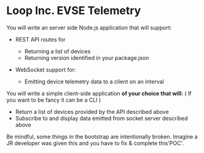 # Loop Inc. EVSE Telemetry

You will write an server side Node.js application that will support:

- REST API routes for
  - Returning a list of devices
  - Returning version identified in your package.json

- WebSocket support for:
  - Emitting device telemetry data to a client on an interval


You will write a simple client-side application **of your choice that will:** ( If you want to be fancy it can be a CLI )
- Return a list of devices provided by the API described above
- Subscribe to and display data emitted from socket server described above

Be mindful, some things in the bootstrap are intentionally broken. Imagine a JR developer was given this and you have to fix & complete this'POC'.
